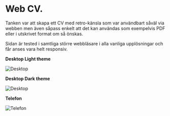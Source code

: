 # Web CV.

Tanken var att skapa ett CV med retro-känsla som var användbart såväl via webben men även såpass enkelt att det kan användas som exempelvis PDF eller i utskrivet format om så önskas.

Sidan är tested i samtliga större webbläsare i alla vanliga upplösningar och får anses vara helt responsiv.

**Desktop Light theme**

![Desktop](https://i.imgur.com/gD8HSP4.png)

**Desktop Dark theme**

![Desktop](https://i.imgur.com/u76AVSn.png)

**Telefon**

![Telefon](https://i.imgur.com/6694dGj.png)
